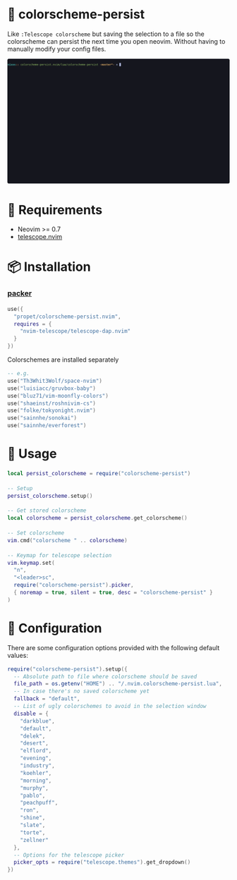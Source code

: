 # 📄 colorscheme-persist

Like `:Telescope colorscheme` but saving the selection to a file so the
colorscheme can persist the next time you open neovim. Without having to
manually modify your config files.

![demo](demo.gif)


# 📏 Requirements

- Neovim >= 0.7
- [telescope.nvim](https://github.com/nvim-telescope/telescope.nvim)


# 📦 Installation

### [packer](https://github.com/wbthomason/packer.nvim)

```lua
use({
  "propet/colorscheme-persist.nvim",
  requires = {
    "nvim-telescope/telescope-dap.nvim"
  }
})
```

Colorschemes are installed separately

```lua
-- e.g.
use("Th3Whit3Wolf/space-nvim")
use("luisiacc/gruvbox-baby")
use("bluz71/vim-moonfly-colors")
use("shaeinst/roshnivim-cs")
use("folke/tokyonight.nvim")
use("sainnhe/sonokai")
use("sainnhe/everforest")
```


# 🚀 Usage

```lua
local persist_colorscheme = require("colorscheme-persist")

-- Setup
persist_colorscheme.setup()

-- Get stored colorscheme
local colorscheme = persist_colorscheme.get_colorscheme()

-- Set colorscheme
vim.cmd("colorscheme " .. colorscheme)

-- Keymap for telescope selection
vim.keymap.set(
  "n",
  "<leader>sc",
  require("colorscheme-persist").picker,
  { noremap = true, silent = true, desc = "colorscheme-persist" }
)
```


# 📡 Configuration

There are some configuration options provided with the following default
values:

```lua
require("colorscheme-persist").setup({
  -- Absolute path to file where colorscheme should be saved
  file_path = os.getenv("HOME") .. "/.nvim.colorscheme-persist.lua",
  -- In case there's no saved colorscheme yet
  fallback = "default",
  -- List of ugly colorschemes to avoid in the selection window
  disable = {
    "darkblue",
    "default",
    "delek",
    "desert",
    "elflord",
    "evening",
    "industry",
    "koehler",
    "morning",
    "murphy",
    "pablo",
    "peachpuff",
    "ron",
    "shine",
    "slate",
    "torte",
    "zellner"
  },
  -- Options for the telescope picker
  picker_opts = require("telescope.themes").get_dropdown()
})
```
